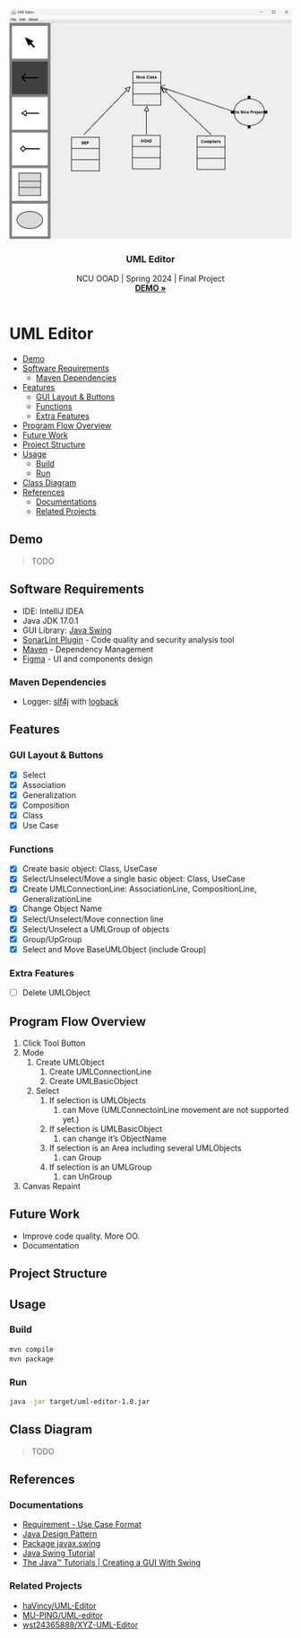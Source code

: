 
<br />
<div align="center">
  <a href="https://github.com/xxrjun/uml-editor">
    <img src="assets/banner.png" alt="Logo" width="800">
  </a>

<h3 align="center">UML Editor</h3>

  <p align="center">
     NCU OOAD | Spring 2024 | Final Project
    <br />
    <a href="."><strong>DEMO »</strong></a>
    <br />
    <br />
    <!-- <a href="">View Demo</a> -->
  </p>
</div>

# UML Editor

- [Demo](#demo)
- [Software Requirements](#software-requirements)
  - [Maven Dependencies](#maven-dependencies)
- [Features](#features)
  - [GUI Layout \& Buttons](#gui-layout--buttons)
  - [Functions](#functions)
  - [Extra Features](#extra-features)
- [Program Flow Overview](#program-flow-overview)
- [Future Work](#future-work)
- [Project Structure](#project-structure)
- [Usage](#usage)
  - [Build](#build)
  - [Run](#run)
- [Class Diagram](#class-diagram)
- [References](#references)
  - [Documentations](#documentations)
  - [Related Projects](#related-projects)

## Demo

> TODO

## Software Requirements

- IDE: IntelliJ IDEA
- Java JDK 17.0.1
- GUI Library: [Java Swing](https://docs.oracle.com/javase%2F7%2Fdocs%2Fapi%2F%2F/javax/swing/package-summary.html)
- [SonarLint Plugin](https://plugins.jetbrains.com/plugin/7973-sonarlint) - Code quality and security analysis tool
- [Maven](https://mvnrepository.com/) - Dependency Management
- [Figma](https://www.figma.com/) - UI and components design

### Maven Dependencies

- Logger: [slf4j](http://www.slf4j.org/) with [logback](http://logback.qos.ch/)

## Features

### GUI Layout & Buttons

- [x] Select
- [x] Association
- [x] Generalization
- [x] Composition
- [x] Class
- [x] Use Case

### Functions

- [x]  Create basic object: Class, UseCase
- [x]  Select/Unselect/Move a single basic object: Class, UseCase
- [x]  Create UMLConnectionLine: AssociationLine, CompositionLine, GeneralizationLine
- [x]  Change Object Name
- [x]  Select/Unselect/Move connection line
- [x]  Select/Unselect a UMLGroup of objects
- [x]  Group/UpGroup
- [x]  Select and Move BaseUMLObject (include Group)

### Extra Features

- [ ]  Delete UMLObject


## Program Flow Overview

1. Click Tool Button
2. Mode
    1. Create UMLObject
        1. Create UMLConnectionLine
        2. Create UMLBasicObject
    2. Select
        1. If selection is UMLObjects
            1. can Move (UMLConnectoinLine movement are not supported yet.)
        2. If selection is UMLBasicObject
            1.  can change it’s ObjectName
        3. If selection is an Area including several UMLObjects
            1. can Group
        4. If selection is an UMLGroup
            1. can UnGroup
3. Canvas Repaint

## Future Work

- Improve code quality. More OO.
- Documentation

## Project Structure

## Usage

### Build

```bash
mvn compile
mvn package
```

### Run

```bash
java -jar target/uml-editor-1.0.jar
```


## Class Diagram

> TODO


## References

### Documentations

- [Requirement - Use Case Format](./docs/requirement%20-%20use%20case%20format.pdf)
- [Java Design Pattern](https://java-design-patterns.com/patterns/)
- [Package javax.swing](https://docs.oracle.com/en/java/javase/17/docs/api/java.desktop/javax/swing/package-summary.html)
- [Java Swing Tutorial](https://www.javatpoint.com/java-swing)
- [The Java™ Tutorials | Creating a GUI With Swing](https://docs.oracle.com/javase/tutorial/uiswing/index.html)

### Related Projects
- [haVincy/UML-Editor](https://github.com/haVincy/UML-Editor)
- [MU-PING/UML-editor](https://github.com/MU-PING/UML-editor)
- [wst24365888/XYZ-UML-Editor](https://github.com/wst24365888/XYZ-UML-Editor?tab=readme-ov-file)